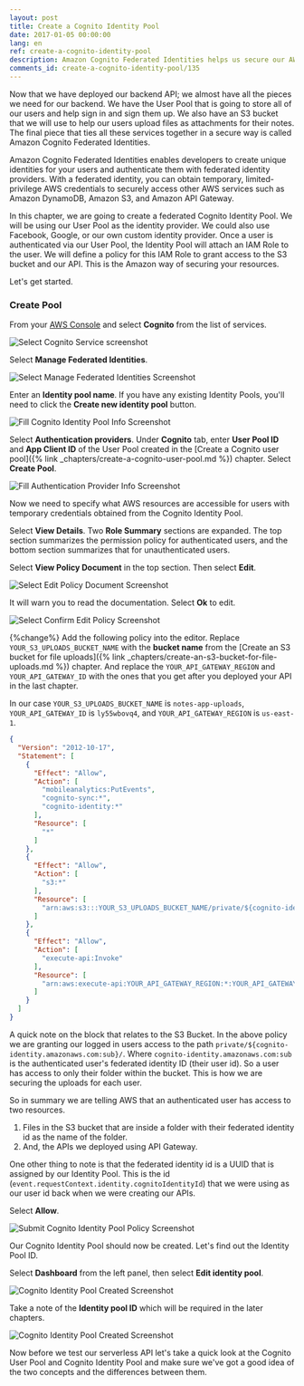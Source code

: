 ```yaml
---
layout: post
title: Create a Cognito Identity Pool
date: 2017-01-05 00:00:00
lang: en
ref: create-a-cognito-identity-pool
description: Amazon Cognito Federated Identities helps us secure our AWS resources. We can use the Cognito User Pool as an identity provider for our serverless backend. To allow users to be able to upload files to our S3 bucket and connect to API Gateway we need to create an Identity Pool. We will assign it an IAM Policy with the name of our S3 bucket and prefix our files with the cognito-identity.amazonaws.com:sub. And we’ll add our API Gateway endpoint as a resource as well.
comments_id: create-a-cognito-identity-pool/135
---
```


Now that we have deployed our backend API; we almost have all the pieces we need for our backend. We have the User Pool that is going to store all of our users and help sign in and sign them up. We also have an S3 bucket that we will use to help our users upload files as attachments for their notes. The final piece that ties all these services together in a secure way is called Amazon Cognito Federated Identities.

Amazon Cognito Federated Identities enables developers to create unique identities for your users and authenticate them with federated identity providers. With a federated identity, you can obtain temporary, limited-privilege AWS credentials to securely access other AWS services such as Amazon DynamoDB, Amazon S3, and Amazon API Gateway.

In this chapter, we are going to create a federated Cognito Identity Pool. We will be using our User Pool as the identity provider. We could also use Facebook, Google, or our own custom identity provider. Once a user is authenticated via our User Pool, the Identity Pool will attach an IAM Role to the user. We will define a policy for this IAM Role to grant access to the S3 bucket and our API. This is the Amazon way of securing your resources.

Let's get started.

### Create Pool

From your [AWS Console](https://console.aws.amazon.com) and select **Cognito** from the list of services.

![Select Cognito Service screenshot](/assets/cognito-identity-pool/select-cognito-service.png)

Select **Manage Federated Identities**.

![Select Manage Federated Identities Screenshot](/assets/cognito-identity-pool/select-manage-federated-identities.png)

Enter an **Identity pool name**. If you have any existing Identity Pools, you'll need to click the **Create new identity pool** button.

![Fill Cognito Identity Pool Info Screenshot](/assets/cognito-identity-pool/fill-identity-pool-info.png)

Select **Authentication providers**. Under **Cognito** tab, enter **User Pool ID** and **App Client ID** of the User Pool created in the [Create a Cognito user pool]({% link _chapters/create-a-cognito-user-pool.md %}) chapter. Select **Create Pool**.

![Fill Authentication Provider Info Screenshot](/assets/cognito-identity-pool/fill-authentication-provider-info.png)

Now we need to specify what AWS resources are accessible for users with temporary credentials obtained from the Cognito Identity Pool.

Select **View Details**. Two **Role Summary** sections are expanded. The top section summarizes the permission policy for authenticated users, and the bottom section summarizes that for unauthenticated users.

Select **View Policy Document** in the top section. Then select **Edit**.

![Select Edit Policy Document Screenshot](/assets/cognito-identity-pool/select-edit-policy-document.png)

It will warn you to read the documentation. Select **Ok** to edit.

![Select Confirm Edit Policy Screenshot](/assets/cognito-identity-pool/select-confirm-edit-policy.png)

{%change%} Add the following policy into the editor. Replace `YOUR_S3_UPLOADS_BUCKET_NAME` with the **bucket name** from the [Create an S3 bucket for file uploads]({% link _chapters/create-an-s3-bucket-for-file-uploads.md %}) chapter. And replace the `YOUR_API_GATEWAY_REGION` and `YOUR_API_GATEWAY_ID` with the ones that you get after you deployed your API in the last chapter.

In our case `YOUR_S3_UPLOADS_BUCKET_NAME` is `notes-app-uploads`, `YOUR_API_GATEWAY_ID` is `ly55wbovq4`, and `YOUR_API_GATEWAY_REGION` is `us-east-1`.

``` json
{
  "Version": "2012-10-17",
  "Statement": [
    {
      "Effect": "Allow",
      "Action": [
        "mobileanalytics:PutEvents",
        "cognito-sync:*",
        "cognito-identity:*"
      ],
      "Resource": [
        "*"
      ]
    },
    {
      "Effect": "Allow",
      "Action": [
        "s3:*"
      ],
      "Resource": [
        "arn:aws:s3:::YOUR_S3_UPLOADS_BUCKET_NAME/private/${cognito-identity.amazonaws.com:sub}/*"
      ]
    },
    {
      "Effect": "Allow",
      "Action": [
        "execute-api:Invoke"
      ],
      "Resource": [
        "arn:aws:execute-api:YOUR_API_GATEWAY_REGION:*:YOUR_API_GATEWAY_ID/*/*/*"
      ]
    }
  ]
}
```

A quick note on the block that relates to the S3 Bucket. In the above policy we are granting our logged in users access to the path `private/${cognito-identity.amazonaws.com:sub}/`. Where `cognito-identity.amazonaws.com:sub` is the authenticated user's federated identity ID (their user id). So a user has access to only their folder within the bucket. This is how we are securing the uploads for each user.

So in summary we are telling AWS that an authenticated user has access to two resources.

1. Files in the S3 bucket that are inside a folder with their federated identity id as the name of the folder.
2. And, the APIs we deployed using API Gateway.

One other thing to note is that the federated identity id is a UUID that is assigned by our Identity Pool. This is the id (`event.requestContext.identity.cognitoIdentityId`) that we were using as our user id back when we were creating our APIs.

Select **Allow**.

![Submit Cognito Identity Pool Policy Screenshot](/assets/cognito-identity-pool/submit-identity-pool-policy.png)

Our Cognito Identity Pool should now be created. Let's find out the Identity Pool ID.

Select **Dashboard** from the left panel, then select **Edit identity pool**.

![Cognito Identity Pool Created Screenshot](/assets/cognito-identity-pool/identity-pool-created.png)

Take a note of the **Identity pool ID** which will be required in the later chapters.

![Cognito Identity Pool Created Screenshot](/assets/cognito-identity-pool/identity-pool-id.png)

Now before we test our serverless API let's take a quick look at the Cognito User Pool and Cognito Identity Pool and make sure we've got a good idea of the two concepts and the differences between them.

